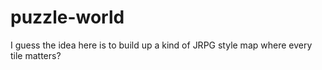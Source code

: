 # puzzle-world
I guess the idea here is to build up a kind of JRPG style map where every tile matters?

